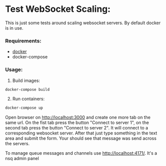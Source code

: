 Test WebSocket Scaling:
=======================

This is just some tests around scaling websocket servers.
By default docker is in use.

### Requirements:
- [docker](https://www.docker.com/)
- docker-compose

### Usage:
1. Build images:
```bash
docker-compose build
```

2. Run containers:
```bash
docker-compose up
```

Open browser on [http://localhost:3000](http://localhost:3000)
and create one more tab on the same url. On the fist tab press
the button "Connect to server 1", on the second tab
press the button "Connect to server 2". It will connect to a
corresponding websocket server. After that just type something
in the text area and submit the form. Your should see that
message was send across the servers.

To manage queue messages and channels use
[http://localhost:4171/](http://localhost:4171/). It's a nsq
admin panel